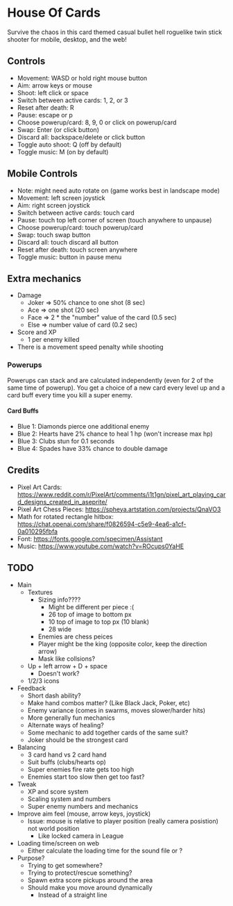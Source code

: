 # House Of Cards

Survive the chaos in this card themed casual bullet hell roguelike twin stick shooter for mobile, desktop, and the web!

## Controls

- Movement: WASD or hold right mouse button
- Aim: arrow keys or mouse
- Shoot: left click or space
- Switch between active cards: 1, 2, or 3
- Reset after death: R
- Pause: escape or p
- Choose powerup/card: 8, 9, 0 or click on powerup/card
- Swap: Enter (or click button)
- Discard all: backspace/delete or click button
- Toggle auto shoot: Q (off by default)
- Toggle music: M (on by default)

## Mobile Controls

- Note: might need auto rotate on (game works best in landscape mode)
- Movement: left screen joystick
- Aim: right screen joystick
- Switch between active cards: touch card
- Pause: touch top left corner of screen (touch anywhere to unpause)
- Choose powerup/card: touch powerup/card
- Swap: touch swap button
- Discard all: touch discard all button
- Reset after death: touch screen anywhere
- Toggle music: button in pause menu

## Extra mechanics

- Damage
	- Joker => 50% chance to one shot (8 sec)
	- Ace => one shot (20 sec)
	- Face => 2 * the "number" value of the card (0.5 sec)
	- Else => number value of card (0.2 sec)
- Score and XP
	- 1 per enemy killed
- There is a movement speed penalty while shooting

### Powerups

Powerups can stack and are calculated independently (even for 2 of the same time of powerup).
You get a choice of a new card every level up and a card buff every time you kill a super enemy.

#### Card Buffs

- Blue 1: Diamonds pierce one additional enemy
- Blue 2: Hearts have 2% chance to heal 1 hp (won't increase max hp)
- Blue 3: Clubs stun for 0.1 seconds
- Blue 4: Spades have 33% chance to double damage

## Credits

- Pixel Art Cards: https://www.reddit.com/r/PixelArt/comments/i1t1gn/pixel_art_playing_card_designs_created_in_aseprite/
- Pixel Art Chess Pieces: https://spheya.artstation.com/projects/QnaVO3
- Math for rotated rectangle hitbox: https://chat.openai.com/share/f0826594-c5e9-4ea6-a1cf-0a010295fbfa
- Font: https://fonts.google.com/specimen/Assistant
- Music: https://www.youtube.com/watch?v=ROcups0YaHE

## TODO

- Main
    - Textures
        - Sizing info????
            - Might be different per piece :(
            - 26 top of image to bottom px
            - 10 top of image to top px (10 blank)
            - 28 wide
        - Enemies are chess peices
        - Player might be the king (opposite color, keep the direction arrow)
        - Mask like collsions?
    - Up + left arrow + D + space
        - Doesn't work?
    - 1/2/3 icons
- Feedback
    - Short dash ability?
    - Make hand combos matter? (Like Black Jack, Poker, etc)
    - Enemy variance (comes in swarms, moves slower/harder hits)
    - More generally fun mechanics
    - Alternate ways of healing?
    - Some mechanic to add together cards of the same suit?
    - Joker should be the strongest card
- Balancing
    - 3 card hand vs 2 card hand
    - Suit buffs (clubs/hearts op)
    - Super enemies fire rate gets too high
    - Enemies start too slow then get too fast?
- Tweak
    - XP and score system
    - Scaling system and numbers
    - Super enemy numbers and mechanics
- Improve aim feel (mouse, arrow keys, joystick)
    - Issue: mouse is relative to player position (really camera posistion) not world position
        - Like locked camera in League
- Loading time/screen on web
    - Either calculate the loading time for the sound file or ?
- Purpose?
    - Trying to get somewhere?
    - Trying to protect/rescue something?
    - Spawn extra score pickups around the area
    - Should make you move around dynamically
        - Instead of a straight line
